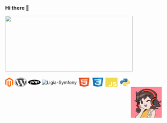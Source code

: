 ### Hi there 👋
<div class="statistics">
  <!-- <img height="180em" width="410em" src="https://github-readme-stats-git-master-ligiasalzano.vercel.app/api?username=ligiasalzano&show_icons=true&theme=gruvbox_light&include_all_commits=true&count_private=true&title_color=FFC428&hide_border=true&border_radius=10"/>
-->
  <img height="180em" width="410em" src="https://github-readme-stats-git-master-ligiasalzano.vercel.app/api/top-langs/?username=ligiasalzano&layout=compact&langs_count=16&theme=gruvbox_light&title_color=FFC428&hide_border=true&border_radius=10"/>
</div>
<div style="display: inline_block"><br>
  <img align="center" alt="Ligia-Magento" height="30"src="images/magento-logo.svg">
  <img align="center" alt="Ligia-WordPress" height="30" width="40" src="https://raw.githubusercontent.com/devicons/devicon/master/icons/wordpress/wordpress-plain.svg">
  <img align="center" alt="Ligia-Php" height="30" width="40" src="https://raw.githubusercontent.com/devicons/devicon/master/icons/php/php-plain.svg">
  <img align="center" alt="Ligia-Symfony" height="30" width="40"
       src="https://cdn.jsdelivr.net/gh/devicons/devicon/icons/symfony/symfony-original-wordmark.svg" />
  <img align="center" alt="Ligia-HTML" height="30" width="40" src="https://raw.githubusercontent.com/devicons/devicon/master/icons/html5/html5-original.svg">
  <img align="center" alt="Ligia-CSS" height="30" width="40" src="https://raw.githubusercontent.com/devicons/devicon/master/icons/css3/css3-original.svg">
  <img align="center" alt="Ligia-Js" height="30" width="40" src="https://raw.githubusercontent.com/devicons/devicon/master/icons/javascript/javascript-plain.svg">
  <img align="center" alt="Ligia-Python" height="30" width="40" src="https://raw.githubusercontent.com/devicons/devicon/master/icons/python/python-original.svg">
  <img align="right" height="100" alt="Ligia-Hi" src="images/ligia-hi.gif">
</div>
<!-- Aprendi sobre esse repositório com a Rafa Ballerini @rafaballerini https://youtu.be/TsaLQAetPLU -->
